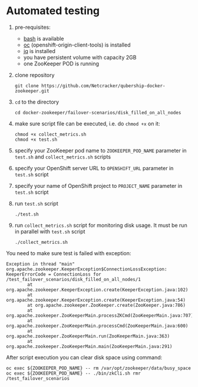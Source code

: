 Automated testing
=================

1. pre-requisites:
   - [bash](https://en.wikipedia.org/wiki/Bash_(Unix_shell)) is available
   - [oc](https://github.com/openshift/origin/releases) (openshift-origin-client-tools) 
     is installed
   - [jq](https://stedolan.github.io/jq/) is installed
   - you have persistent volume with capacity 2GB
   - one ZooKeeper POD is running

2. clone repository
   ```
   git clone https://github.com/Netcracker/qubership-docker-zookeeper.git
   ```

3. `cd` to the directory
   ```
   cd docker-zookeeper/failover-scenarios/disk_filled_on_all_nodes
   ```

4. make sure script file can be executed, i.e. do `chmod +x` on it:
   ```
   chmod +x collect_metrics.sh
   chmod +x test.sh
   ```

5. specify your ZooKeeper pod name to `ZOOKEEPER_POD_NAME` parameter in `test.sh` and 
   `collect_metrics.sh` scripts

6. specify your OpenShift server URL to `OPENSHIFT_URL` parameter in `test.sh` script

7. specify your name of OpenShift project to `PROJECT_NAME` parameter in `test.sh` script

8. run `test.sh` script
   ```
   ./test.sh
   ```

9. run `collect_metrics.sh` script for monitoring disk usage. It must be run in parallel with 
   `test.sh` script
   ```
   ./collect_metrics.sh
   ```

You need to make sure test is failed with exception:
```
Exception in thread "main" org.apache.zookeeper.KeeperException$ConnectionLossException: KeeperErrorCode = ConnectionLoss for /test_failover_scenarios/disk_filled_on_all_nodes/1
        at org.apache.zookeeper.KeeperException.create(KeeperException.java:102)
        at org.apache.zookeeper.KeeperException.create(KeeperException.java:54)
        at org.apache.zookeeper.ZooKeeper.create(ZooKeeper.java:786)
        at org.apache.zookeeper.ZooKeeperMain.processZKCmd(ZooKeeperMain.java:707)
        at org.apache.zookeeper.ZooKeeperMain.processCmd(ZooKeeperMain.java:600)
        at org.apache.zookeeper.ZooKeeperMain.run(ZooKeeperMain.java:363)
        at org.apache.zookeeper.ZooKeeperMain.main(ZooKeeperMain.java:291)
```

After script execution you can clear disk space using command:
```
oc exec ${ZOOKEEPER_POD_NAME} -- rm /var/opt/zookeeper/data/busy_space
oc exec ${ZOOKEEPER_POD_NAME} -- ./bin/zkCli.sh rmr /test_failover_scenarios
```
